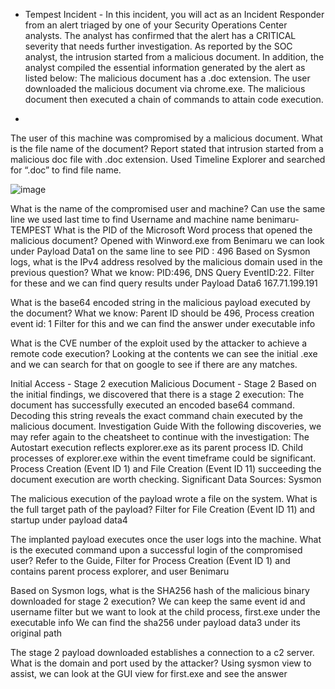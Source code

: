 - Tempest Incident -
In this incident, you will act as an Incident Responder from an alert triaged by one of your Security Operations Center analysts. The analyst has confirmed that the alert has a CRITICAL severity that needs further investigation.
As reported by the SOC analyst, the intrusion started from a malicious document. In addition, the analyst compiled the essential information generated by the alert as listed below:
The malicious document has a .doc extension.
The user downloaded the malicious document via chrome.exe.
The malicious document then executed a chain of commands to attain code execution.

-
The user of this machine was compromised by a malicious document. What is the file name of the document?
Report stated that intrusion started from a malicious doc file with .doc extension. Used Timeline Explorer and searched for “.doc” to find file name.

![image](https://github.com/user-attachments/assets/b8d0e790-f8f1-4f55-bb52-3a2a78482d38)


What is the name of the compromised user and machine?
Can use the same line we used last time to find Username and machine name
benimaru-TEMPEST
What is the PID of the Microsoft Word process that opened the malicious document?
Opened with Winword.exe from Benimaru we can look under Payload Data1 on the same line to see PID : 496
Based on Sysmon logs, what is the IPv4 address resolved by the malicious domain used in the previous question?
What we know: PID:496, DNS Query EventID:22.
Filter for these and we can find query results under Payload Data6
167.71.199.191


What is the base64 encoded string in the malicious payload executed by the document?
What we know: Parent ID should be 496, Process creation event id: 1
Filter for this and we can find the answer under executable info






What is the CVE number of the exploit used by the attacker to achieve a remote code execution?
Looking at the contents we can see the initial .exe and we can search for that on google to see if there are any matches.








Initial Access - Stage 2 execution
Malicious Document - Stage 2
Based on the initial findings, we discovered that there is a stage 2 execution:
The document has successfully executed an encoded base64 command.
Decoding this string reveals the exact command chain executed by the malicious document.
Investigation Guide
With the following discoveries, we may refer again to the cheatsheet to continue with the investigation:
The Autostart execution reflects explorer.exe as its parent process ID.
Child processes of explorer.exe within the event timeframe could be significant.
Process Creation (Event ID 1) and File Creation (Event ID 11) succeeding the document execution are worth checking.
Significant Data Sources:
Sysmon

The malicious execution of the payload wrote a file on the system. What is the full target path of the payload?
Filter for File Creation (Event ID 11) and startup under payload data4 
 	
The implanted payload executes once the user logs into the machine. What is the executed command upon a successful login of the compromised user?
Refer to the Guide, Filter for Process Creation (Event ID 1) and contains parent process explorer, and user Benimaru

Based on Sysmon logs, what is the SHA256 hash of the malicious binary downloaded for stage 2 execution?
We can keep the same event id and username filter but we want to look at the child process, first.exe under the executable info
We can find the sha256 under payload data3 under its original path

The stage 2 payload downloaded establishes a connection to a c2 server. What is the domain and port used by the attacker?
Using sysmon view to assist, we can look at the GUI view for first.exe and see the answer


